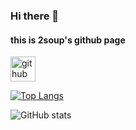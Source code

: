### Hi there 👋
#### this is 2soup's github page



[<img src='https://cdn.jsdelivr.net/npm/simple-icons@3.0.1/icons/github.svg' alt='github' height='40'>](https://github.com/2soup)  

[![Top Langs](https://github-readme-stats.vercel.app/api/top-langs/?username=2soup)](https://github.com/anuraghazra/github-readme-stats)

![GitHub stats](https://github-readme-stats.vercel.app/api?username=2soup&show_icons=true)  


<!--
**2soup/2soup** is a ✨ _special_ ✨ repository because its `README.md` (this file) appears on your GitHub profile.

Here are some ideas to get you started:

- 🔭 I’m currently working on ...
- 🌱 I’m currently learning ...
- 👯 I’m looking to collaborate on ...
- 🤔 I’m looking for help with ...
- 💬 Ask me about ...
- 📫 How to reach me: ...
- 😄 Pronouns: ...
- ⚡ Fun fact: ...
-->
